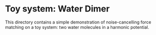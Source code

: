 # Toy system: Water Dimer

This directory contains a simple demonstration of noise-cancelling force matching on a toy system: two water molecules in a harmonic potential.
